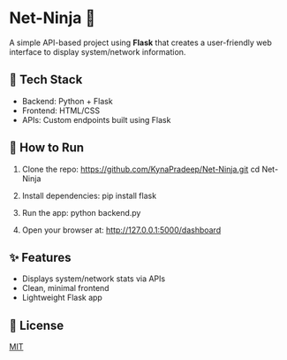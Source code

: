 # Net-Ninja 🧠

A simple API-based project using **Flask** that creates a user-friendly web interface to display system/network information.

## 🔧 Tech Stack
- Backend: Python + Flask
- Frontend: HTML/CSS
- APIs: Custom endpoints built using Flask

## 🚀 How to Run

1. Clone the repo:  https://github.com/KynaPradeep/Net-Ninja.git
cd Net-Ninja

2. Install dependencies:
pip install flask

3. Run the app:
python backend.py

4. Open your browser at:
http://127.0.0.1:5000/dashboard

## ✨ Features
- Displays system/network stats via APIs
- Clean, minimal frontend
- Lightweight Flask app

## 📄 License
[MIT](LICENSE)



